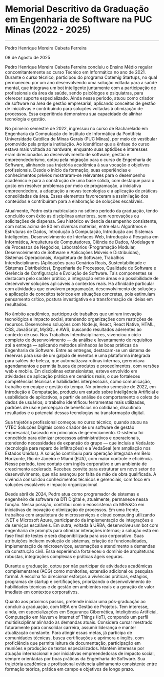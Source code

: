 # Memorial Descritivo da Graduação em Engenharia de Software na PUC Minas (2022 - 2025)
--------------------------------------
Pedro Henrique Moreira Caixeta Ferreira

08 de Agosto de 2025

Pedro Henrique Moreira Caixeta Ferreira concluiu o Ensino Médio regular concomitantemente ao curso Técnico em Informática no ano de 2021. Durante o curso técnico, participou do programa Cotemig Startups, no qual permaneceu por um ano desenvolvendo uma solução voltada para a saúde mental, que integrava um bot inteligente juntamente com a participação de profissionais da área da saúde, sendo psicólogos e psiquiatras, para oferecer suporte especializado. Ainda nesse período, atuou como criador de software na área de gestão empresarial, aplicando conceitos de gestão de iniciativas e contribuindo para soluções voltadas à otimização de processos. Essa experiência demonstrou sua capacidade de alinhar tecnologia e gestão.

No primeiro semestre de 2022, ingressou no curso de Bacharelado em Engenharia da Computação do Instituto de Informática da Pontifícia Universidade Católica de Minas Gerais (PUC Minas), por meio do vestibular promovido pela própria instituição. Ao identificar que a ênfase do curso estava mais voltada ao hardware, enquanto suas aptidões e interesses eram direcionados ao desenvolvimento de software, gestão e empreendedorismo, optou pela migração para o curso de Engenharia de Software, alinhando sua trajetória acadêmica à sua vocação e objetivos profissionais. Desde o início da formação, suas experiências e conhecimentos prévios mostraram-se relevantes para o desempenho acadêmico e para a construção de uma base sólida, com destaque para o gosto em resolver problemas por meio de programação, a iniciativa empreendedora, a adaptação a novas tecnologias e a aplicação de práticas consolidadas da área. Esses elementos favoreceram a assimilação dos conteúdos e contribuíram para a elaboração de soluções escaláveis.

Atualmente, Pedro está matriculado no sétimo período da graduação, tendo concluído com êxito as disciplinas anteriores, sem reprovações ou solicitações de dispensa. Seu histórico evidencia desempenho consistente, com notas acima de 80 em diversas matérias, entre elas: Algoritmos e Estruturas de Dados, Introdução à Computação, Introdução aos Sistemas Inteligentes, Desenvolvimento de Interfaces Web, Introdução à Pesquisa em Informática, Arquitetura de Computadores, Ciência de Dados, Modelagem de Processos de Negócios, Laboratórios (Programação Modular, Desenvolvimento de Software e Aplicações Móveis e Distribuídas), Sistemas Operacionais, Arquitetura de Software, Trabalhos Interdisciplinares (Aplicações para Cenários Reais, Sustentabilidade e Sistemas Distribuídos), Engenharia de Processos, Qualidade de Software e Gerência de Configuração e Evolução de Software. Tais componentes se destacam pelo caráter prático, a integração entre áreas e a possibilidade de desenvolver soluções aplicáveis a contextos reais. Há afinidade particular com atividades que envolvem programação, desenvolvimento de soluções e aplicação de conceitos teóricos em situações concretas, pois estimulam pensamento crítico, postura investigativa e a transformação de ideias em resultados.

No âmbito acadêmico, participou de trabalhos que uniram inovação tecnológica e impacto social, atendendo organizações com restrições de recursos. Desenvolveu soluções com Node.js, React, React Native, HTML, CSS, JavaScript, MySQL e AWS, buscando resultados aderentes ao contexto de uso. Nos Trabalhos Interdisciplinares, vivenciou o ciclo completo de desenvolvimento — da análise e levantamento de requisitos até a entrega — aplicando métodos alinhados às boas práticas da Engenharia de Software. Entre as entregas, destacam-se um sistema de reservas para uso de um galpão de eventos e uma plataforma integrada para salões de beleza, que automatizava rotinas internas, gerenciava agendamentos e permitia busca de produtos e procedimentos, com versões web e mobile. Em disciplinas extensionistas, esteve envolvido em atividades de aplicação prática em cenários reais, o que fortaleceu competências técnicas e habilidades interpessoais, como comunicação, trabalho em equipe e gestão do tempo. No primeiro semestre de 2022, em Introdução à Computação, produziu um estudo sobre Inteligência Artificial e usabilidade de aplicativos, a partir de análise de comportamento e coleta de dados de usuários; o trabalho identificou ferramentas mais utilizadas, padrões de uso e percepção de benefícios no cotidiano, discutindo resultados e o potencial dessas tecnologias na transformação digital.

Sua trajetória profissional começou no curso técnico, quando atuou na VTEC Soluções Digitais como criador de um software de gestão empresarial, baseado em princípios de gerenciamento. O sistema foi concebido para otimizar processos administrativos e operacionais, atendendo necessidades de expansão do grupo — que incluía a VedaJato (tecnologia para reparo de infiltrações) e a VedaSeal (em ampliação nos Estados Unidos). A solução contribuiu para operação integrada em Belo Horizonte, Rio de Janeiro e Miami (EUA), com maior controle e eficiência. Nesse período, teve contato com inglês corporativo e um ambiente de crescimento acelerado. Recebeu convite para estruturar um novo setor de desenvolvimento, que não avançou por falta de mão de obra qualificada. A vivência consolidou conhecimentos técnicos e gerenciais, com foco em soluções escaláveis e impacto organizacional.

Desde abril de 2024, Pedro atua como programador de sistemas e engenheiro de software na DTI Digital e, atualmente, permanece nessa função. Nessa posição, contribui com o ecossistema da MRV&Co em iniciativas de inovação e otimização de processos. Em uma frente, trabalhou com arquitetura de microsserviços e cloud computing utilizando .NET e Microsoft Azure, participando da implementação de integrações e de serviços escaláveis. Em outra, voltada à URBA, desenvolveu um bot com engenharia de prompts para otimizar interações internas; a solução está em fase final de testes e será disponibilizada para uso corporativo. Suas atribuições incluem evolução de sistemas, criação de funcionalidades, implementação de microserviços, automações e atendimento a demandas da construção civil. Essa experiência fortaleceu o domínio de arquiteturas robustas, integrações complexas e práticas ágeis seguras.

Durante a graduação, optou por não participar de atividades acadêmicas complementares (ACG) como monitorias, extensão adicional ou pesquisa formal. A escolha foi direcionar esforços a vivências práticas, estágios, programas de startup e certificações, priorizando o desenvolvimento de habilidades técnicas e de gestão em ambientes reais e a geração de valor imediato em contextos corporativos.

Quanto aos próximos passos, pretende iniciar uma pós-graduação ao concluir a graduação, com MBA em Gestão de Projetos. Tem interesse, ainda, em especializações em Segurança Cibernética, Inteligência Artificial, Computação em Nuvem e Internet of Things (IoT), compondo um perfil multidisciplinar alinhado às demandas atuais. Considera cursar mestrado futuramente para consolidar carreira, assumir liderança e manter atualização constante. Para atingir essas metas, já participa de comunidades técnicas, busca certificações e aprimora o inglês, com proficiência que permite leitura de documentação, participação em reuniões e produção de textos especializados. Mantém interesse por atuação internacional e por iniciativas empreendedoras de impacto social, sempre orientadas por boas práticas da Engenharia de Software. Sua trajetória acadêmica e profissional evidencia alinhamento consistente entre formação teórica, prática em campo e objetivos de longo prazo.
